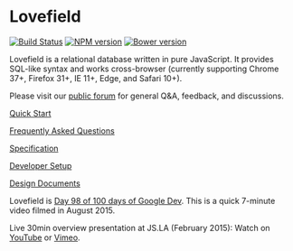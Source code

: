 # Lovefield

[![Build Status](https://travis-ci.org/google/lovefield.svg?branch=master)](
https://travis-ci.org/google/lovefield)
[![NPM version](https://badge.fury.io/js/lovefield.svg)](https://badge.fury.io/js/lovefield)
[![Bower version](https://badge.fury.io/bo/lovefield.svg)](https://badge.fury.io/bo/lovefield)

Lovefield is a relational database written in pure JavaScript.
It provides SQL-like syntax and works cross-browser (currently supporting
Chrome 37+, Firefox 31+, IE 11+, Edge, and Safari 10+).

Please visit our
[public forum](https://groups.google.com/forum/#!forum/lovefield-users) for
general Q&A, feedback, and discussions.

[Quick Start](demos/todo/README.md)

[Frequently Asked Questions](docs/FAQ.md)

[Specification](docs/spec_index.md)

[Developer Setup](docs/dev_setup.md)

[Design Documents](docs/dd_index.md)

Lovefield is
[Day 98 of 100 days of Google Dev](https://www.youtube.com/watch?v=S1AUIq8GA1k).
This is a quick 7-minute video filmed in August 2015.

Live 30min overview presentation at JS.LA (February 2015): Watch on
[YouTube](https://www.youtube.com/watch?v=pwCzMFoheGw) or
[Vimeo](https://vimeo.com/118934273).
